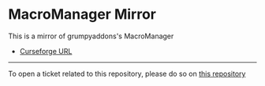 # MacroManager Mirror

This is a mirror of grumpyaddons's MacroManager

- [Curseforge URL](https://www.curseforge.com/wow/addons/macromanager)

----

To open a ticket related to this repository, please do so on [this repository](https://github.com/curseforge-mirror/.github)